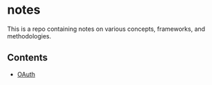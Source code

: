 # notes
This is a repo containing notes on various concepts, frameworks, and methodologies.

## Contents
- [OAuth](OAuth.md)